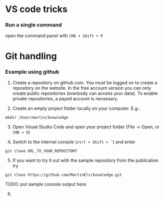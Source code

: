# VS code tricks

### Run a single command
open the command panel with `CMD + Shift + P`

# Git handling

### Example using github

1. Create a repository on github.com. You must be logged on to create a repository on the website. In the free account version you can only create public repositories (everbody can access your data). To enable private repositories, a payed account is necessary.

2. Create an empty project folder locally on your computer. E.g.:
```
mkdir /User/martin/knowledge 
```

3. Open Visual Studio Code and open your project folder (File -> Open, or `CMD + O`)

4. Switch to the internal console (`ctrl + Shift + ´`) and enter
```
git clone URL_TO_YOUR_REPOSITORY
```
5. If you want to try it out with the sample repository from the publication try
```
git clone https://github.com/MartinEls/knowledge.git
```
TODO: put sample console output here.

6.
